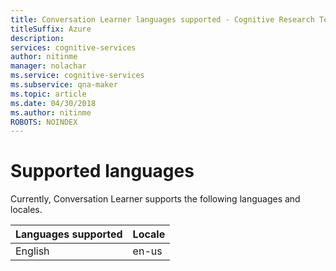 ```yaml
---
title: Conversation Learner languages supported - Cognitive Research Technologies | Microsoft Docs
titleSuffix: Azure
description: 
services: cognitive-services
author: nitinme
manager: nolachar
ms.service: cognitive-services
ms.subservice: qna-maker
ms.topic: article
ms.date: 04/30/2018
ms.author: nitinme
ROBOTS: NOINDEX
---
```


# Supported languages

Currently, Conversation Learner supports the following languages and locales.

|Languages supported| Locale|
|-----|----|
|English|en-us|
